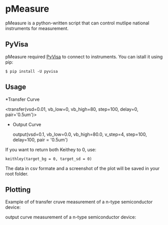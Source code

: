 # pMeasure
pMeasure is a python-written script that can control mutlipe national instruments for measurement.

## PyVisa
pMeasure required [PyVisa](https://pyvisa.readthedocs.io/en/stable/) to connect to instruments.
You can istall it using pip:

	$ pip install -U pyvisa

## Usage

*Transfer Curve
	
<transfer(vsd=0.01, vb_low=0, vb_high=80, step=100, delay=0, pair='0.5um')>


* Output Curve

	output(vsd=0.1, vb_low=0.0, vb_high=80.0, v_step=4, step=100, delay=100, pair = '0.5um')

If you want to return both Keithey to 0, use:

	keithley(target_bg = 0, target_sd = 0)


The data in csv formate and a screenshot of the plot will be saved in your root folder.


## Plotting


Example of of transfer cruve measurement of a n-type semiconductor device:







output curve measurement of a n-type semiconductor device:






